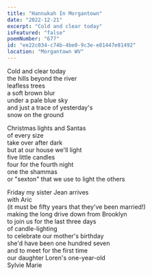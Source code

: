 ```yaml
---
title: "Hannukah In Morgantown"
date: "2022-12-21"
excerpt: "Cold and clear today"
isFeatured: "false"
poemNumber: "677"
id: "ee22c034-c74b-4be0-9c3e-e81447e81492"
location: "Morgantown WV"
---
```


Cold and clear today  
the hills beyond the river  
leafless trees  
a soft brown blur  
under a pale blue sky  
and just a trace of yesterday's  
snow on the ground

Christmas lights and Santas  
of every size  
take over after dark  
but at our house we'll light  
five little candles  
four for the fourth night  
one the shammas  
or "sexton" that we use to light the others

Friday my sister Jean arrives  
with Aric  
(it must be fifty years that they've been married!)  
making the long drive down from Brooklyn  
to join us for the last three days  
of candle-lighting  
to celebrate our mother's birthday  
she'd have been one hundred seven  
and to meet for the first time  
our daughter Loren's one-year-old  
Sylvie Marie
